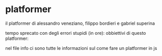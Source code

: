 # platformer
il platformer di alessandro veneziano, filippo bordieri e gabriel superina

tempo sprecato con degli errori stupidi (in ore): 
obbiettivi di questo platformer:

nel file info ci sono tutte le informazioni sul come fare un platformer in js
